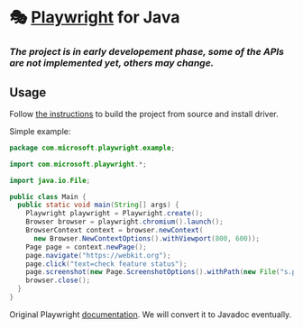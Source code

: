 # 🎭 [Playwright](https://github.com/microsoft/playwright) for Java

### _The project is in early developement phase, some of the APIs are not implemented yet, others may change._


## Usage

Follow [the instructions](https://github.com/microsoft/playwright-java/blob/master/CONTRIBUTING.md#getting-code) to build the project from source and install driver.


Simple example:

```java
package com.microsoft.playwright.example;

import com.microsoft.playwright.*;

import java.io.File;

public class Main {
  public static void main(String[] args) {
    Playwright playwright = Playwright.create();
    Browser browser = playwright.chromium().launch();
    BrowserContext context = browser.newContext(
      new Browser.NewContextOptions().withViewport(800, 600));
    Page page = context.newPage();
    page.navigate("https://webkit.org");
    page.click("text=check feature status");
    page.screenshot(new Page.ScreenshotOptions().withPath(new File("s.png")));
    browser.close();
  }
}
```

Original Playwright [documentation](https://playwright.dev/). We will convert it to Javadoc eventually.
